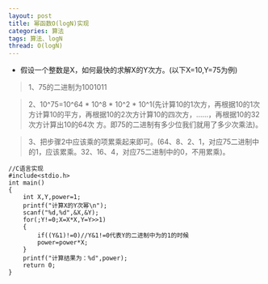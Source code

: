 ```yaml
---
layout: post
title: 幂函数O(logN)实现
categories: 算法
tags: 算法、logN
thread: O(logN)
---
```


* 假设一个整数是X，如何最快的求解X的Y次方。(以下X=10,Y=75为例)

> 1、75的二进制为1001011

> 2、10^75=10^64 * 10^8 * 10^2 * 10^1(先计算10的1次方，再根据10的1次方计算10的平方，再根据10的2次方计算10的四次方，......，再根据10的32次方计算出10的64次        方。即75的二进制有多少位我们就用了多少次乘法)。

> 3、把步骤2中应该乘的项累乘起来即可。(64、8、2、1，对应75二进制中的1，应该累乘。32、16、4，对应75二进制中的0，不用累乘)。

```
//C语言实现
#include<stdio.h>
int main()
{
    int X,Y,power=1;
    printf("计算X的Y次幂\n");
    scanf("%d,%d",&X,&Y);
    for(;Y!=0;X=X*X,Y=Y>>1)
    {
        if((Y&1)!=0)//Y&1!=0代表Y的二进制中为的1的时候
        power=power*X;
    }
    printf("计算结果为：%d",power);
    return 0;
}
```


